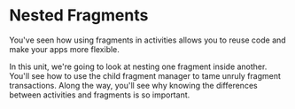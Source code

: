 # Nested Fragments

You've seen how using fragments in activities allows you to reuse code and make your apps more flexible. 

In this unit, we're going to look at nesting one fragment inside another. You'll see how to use the child fragment manager to tame unruly fragment transactions. Along the way, you'll see why knowing the differences between activities and fragments is so important.